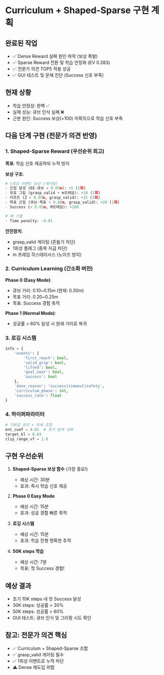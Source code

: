 # Curriculum + Shaped-Sparse 구현 계획

## 완료된 작업
- ✅ Dense Reward 실패 원인 파악 (보상 폭발)
- ✅ Sparse Reward 전환 및 학습 안정화 (EV 0.283)
- ✅ 전문가 의견 TOP5 적용 성공
- ✅ GUI 테스트 및 문제 진단 (Success 신호 부족)

## 현재 상황
- 학습 안정성: 완벽 ✅
- 실제 성능: 큐브 인식 실패 ❌
- 근본 원인: Success 보상(+100) 미획득으로 학습 신호 부족

## 다음 단계 구현 (전문가 의견 반영)

### 1. Shaped-Sparse Reward (우선순위 최고)
**목표**: 학습 신호 제공하되 누적 방지

**보상 구조**:
```python
# 1회성 이벤트 보상 (게이팅)
- 근접 달성 (EE-큐브 < 0.05m): +5 (1회)
- 유효 그립 (grasp_valid + m프레임): +10 (1회)
- 리프트 (Z > 0.05m, grasp_valid): +15 (1회)
- 목표 근접 (큐브-목표 < 0.08m, grasp_valid): +20 (1회)
- Success (< 0.05m, M프레임): +100

# 매 스텝
- Time penalty: -0.01
```

**안전장치**:
- grasp_valid 게이팅 (흔들기 차단)
- 1회성 플래그 (중복 지급 차단)
- m 프레임 히스테리시스 (노이즈 방지)

### 2. Curriculum Learning (간소화 버전)
**Phase 0 (Easy Mode)**:
- 큐브 거리: 0.10~0.15m (현재: 0.30m)
- 목표 거리: 0.20~0.25m
- 목표: Success 경험 축적

**Phase 1 (Normal Mode)**:
- 성공률 > 60% 달성 시 원래 거리로 복귀

### 3. 로깅 시스템
```python
info = {
    'events': {
        'first_reach': bool,
        'valid_grip': bool,
        'lifted': bool,
        'goal_near': bool,
        'success': bool
    },
    'done_reason': 'success|timeout|safety',
    'curriculum_phase': int,
    'success_rate': float
}
```

### 4. 하이퍼파라미터
```python
# 기본값 유지 + 미세 조정
ent_coef = 0.01  # 초기 탐색 강화
target_kl = 0.03
clip_range_vf = 1.0
```

## 구현 우선순위

1. **Shaped-Sparse 보상 함수** (가장 중요!)
   - 예상 시간: 30분
   - 효과: 즉시 학습 신호 제공

2. **Phase 0 Easy Mode**
   - 예상 시간: 15분
   - 효과: 성공 경험 빠른 축적

3. **로깅 시스템**
   - 예상 시간: 15분
   - 효과: 학습 진행 명확한 추적

4. **50K steps 학습**
   - 예상 시간: 7분
   - 목표: 첫 Success 경험!

## 예상 결과
- 초기 10K steps 내 첫 Success 달성
- 30K steps: 성공률 > 30%
- 50K steps: 성공률 > 60%
- GUI 테스트: 큐브 인식 및 그리핑 시도 확인

## 참고: 전문가 의견 핵심
- ✅ Curriculum + Shaped-Sparse 조합
- ✅ grasp_valid 게이팅 필수
- ✅ 1회성 이벤트로 누적 차단
- ⚠️ Dense 재도입 위험

